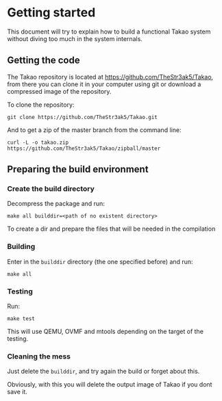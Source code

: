 # Getting started

This document will try to explain how to build a functional
Takao system without diving too much in the system internals.

## Getting the code

The Takao repository is located at https://github.com/TheStr3ak5/Takao, 
from there you can clone it in your computer using git or download
a compressed image of the repository.

To clone the repository:

```shell
git clone https://github.com/TheStr3ak5/Takao.git
```

And to get a zip of the master branch from the command line:

```shell
curl -L -o takao.zip https://github.com/TheStr3ak5/Takao/zipball/master
```

## Preparing the build environment

### Create the build directory

Decompress the package and run:

```
make all builddir=<path of no existent directory>
```

To create a dir and prepare the files that will be needed in the compilation

### Building

Enter in the `builddir` directory (the one specified before) and run:

```
make all
```

### Testing

Run:

```
make test
```

This will use QEMU, OVMF and mtools depending on the target of the testing.


### Cleaning the mess

Just delete the `builddir`, and try again the build or forget about this.

Obviously, with this you will delete the output image of Takao if you dont
save it.